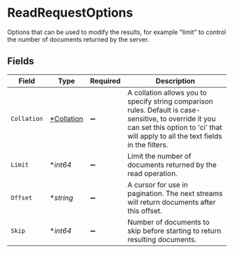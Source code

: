 # ReadRequestOptions

Options that can be used to modify the results, for example "limit" to control the number of documents returned by the server.


## Fields

| Field                                                                                                                                                                                       | Type                                                                                                                                                                                        | Required                                                                                                                                                                                    | Description                                                                                                                                                                                 |
| ------------------------------------------------------------------------------------------------------------------------------------------------------------------------------------------- | ------------------------------------------------------------------------------------------------------------------------------------------------------------------------------------------- | ------------------------------------------------------------------------------------------------------------------------------------------------------------------------------------------- | ------------------------------------------------------------------------------------------------------------------------------------------------------------------------------------------- |
| `Collation`                                                                                                                                                                                 | [*Collation](../../models/shared/collation.md)                                                                                                                                              | :heavy_minus_sign:                                                                                                                                                                          | A collation allows you to specify string comparison rules. Default is case-sensitive, to override it you can set this option to 'ci' that will apply to all the text fields in the filters. |
| `Limit`                                                                                                                                                                                     | **int64*                                                                                                                                                                                    | :heavy_minus_sign:                                                                                                                                                                          | Limit the number of documents returned by the read operation.                                                                                                                               |
| `Offset`                                                                                                                                                                                    | **string*                                                                                                                                                                                   | :heavy_minus_sign:                                                                                                                                                                          | A cursor for use in pagination. The next streams will return documents after this offset.                                                                                                   |
| `Skip`                                                                                                                                                                                      | **int64*                                                                                                                                                                                    | :heavy_minus_sign:                                                                                                                                                                          | Number of documents to skip before starting to return resulting documents.                                                                                                                  |